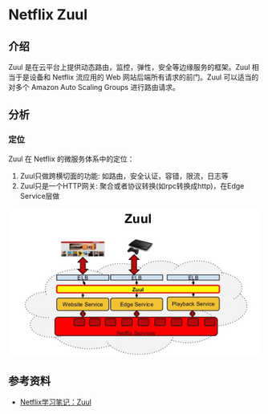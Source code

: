 # Netflix Zuul

## 介绍

Zuul 是在云平台上提供动态路由，监控，弹性，安全等边缘服务的框架。Zuul 相当于是设备和 Netflix 流应用的 Web 网站后端所有请求的前门。Zuul 可以适当的对多个 Amazon Auto Scaling Groups 进行路由请求。

## 分析

### 定位

Zuul 在 Netflix 的微服务体系中的定位：

1. Zuul只做跨横切面的功能: 如路由，安全认证，容错，限流，日志等
2. Zuul只是一个HTTP网关: 聚合或者协议转换(如rpc转换成http)，在Edge Service层做

![](images/zuul_position.png)


## 参考资料

- [Netflix学习笔记：Zuul](http://lxlong.iteye.com/blog/2267985)
